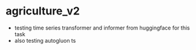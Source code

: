 # agriculture_v2

- testing time series transformer and informer from huggingface for this task 
- also testing autogluon ts
